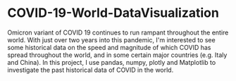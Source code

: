 # COVID-19-World-DataVisualization
Omicron variant of COVID 19 continues to run rampant throughout the entire world. With just over two years into this pandemic, I'm interested to see some historical data on the speed and magnitude of which COVID has spread throughout the world, and in some certain major countries (e.g. Italy and China).   In this project, I use pandas, numpy, plotly and Matplotlib to investigate the past historical data of COVID in the world.
